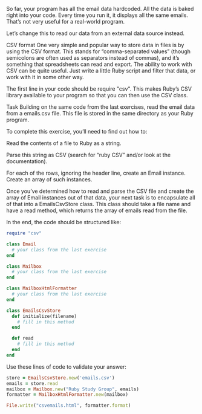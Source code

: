 So far, your program has all the email data hardcoded. All the data is baked right into your code. Every time you run it, it displays all the same emails. That’s not very useful for a real-world program.

Let’s change this to read our data from an external data source instead.

CSV format
One very simple and popular way to store data in files is by using the CSV format. This stands for “comma-separated values” (though semicolons are often used as separators instead of commas), and it’s something that spreadsheets can read and export. The ability to work with CSV can be quite useful. Just write a little Ruby script and filter that data, or work with it in some other way.

The first line in your code should be require "csv". This makes Ruby’s CSV library available to your program so that you can then use the CSV class.

Task
Building on the same code from the last exercises, read the email data from a emails.csv file. This file is stored in the same directory as your Ruby program.

To complete this exercise, you’ll need to find out how to:

Read the contents of a file to Ruby as a string.

Parse this string as CSV (search for “ruby CSV” and/or look at the documentation).

For each of the rows, ignoring the header line, create an Email instance. Create an array of such instances.

Once you’ve determined how to read and parse the CSV file and create the array of Email instances out of that data, your next task is to encapsulate all of that into a EmailsCsvStore class. This class should take a file name and have a read method, which returns the array of emails read from the file.

In the end, the code should be structured like:

```ruby
require "csv"

class Email
  # your class from the last exercise
end

class Mailbox
  # your class from the last exercise
end

class MailboxHtmlFormatter
  # your class from the last exercise
end

class EmailsCsvStore
  def initialize(filename)
    # fill in this method
  end

  def read
    # fill in this method
  end
end
```

Use these lines of code to validate your answer:

```ruby
store = EmailsCsvStore.new('emails.csv')
emails = store.read
mailbox = Mailbox.new("Ruby Study Group", emails)
formatter = MailboxHtmlFormatter.new(mailbox)

File.write("csvemails.html", formatter.format)
```
